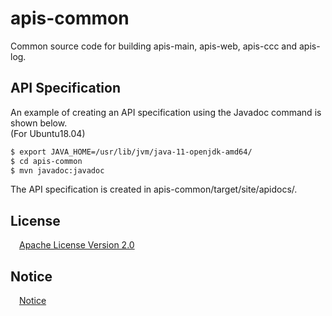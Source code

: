 # apis-common
Common source code for building apis-main, apis-web, apis-ccc and apis-log.

## API Specification  

An example of creating an API specification using the Javadoc command is shown below.  
(For Ubuntu18.04)  
  
```bash  
$ export JAVA_HOME=/usr/lib/jvm/java-11-openjdk-amd64/  
$ cd apis-common  
$ mvn javadoc:javadoc  
```  

The API specification is created in apis-common/target/site/apidocs/.  

## License
&emsp;[Apache License Version 2.0](https://github.com/hyphae/apis-common/blob/master/LICENSE)

## Notice
&emsp;[Notice](https://github.com/hyphae/apis-common/blob/master/NOTICE.md)
